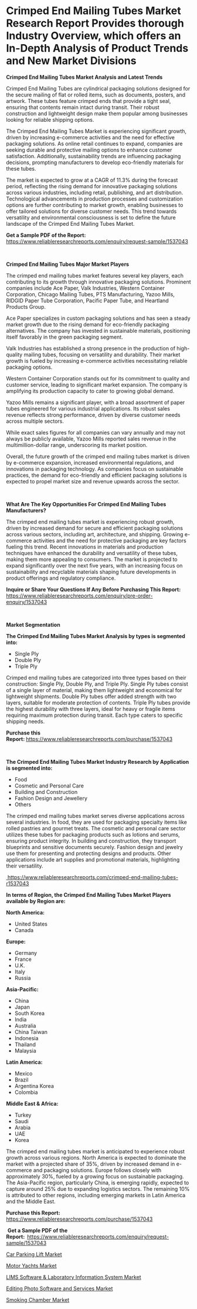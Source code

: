 <p><h1>Crimped End Mailing Tubes Market Research Report Provides thorough Industry Overview, which offers an In-Depth Analysis of Product Trends and New Market Divisions</h1></p><p><strong>Crimped End Mailing Tubes Market Analysis and Latest Trends</strong></p>
<p><p>Crimped End Mailing Tubes are cylindrical packaging solutions designed for the secure mailing of flat or rolled items, such as documents, posters, and artwork. These tubes feature crimped ends that provide a tight seal, ensuring that contents remain intact during transit. Their robust construction and lightweight design make them popular among businesses looking for reliable shipping options.</p><p>The Crimped End Mailing Tubes Market is experiencing significant growth, driven by increasing e-commerce activities and the need for effective packaging solutions. As online retail continues to expand, companies are seeking durable and protective mailing options to enhance customer satisfaction. Additionally, sustainability trends are influencing packaging decisions, prompting manufacturers to develop eco-friendly materials for these tubes.</p><p>The market is expected to grow at a CAGR of 11.3% during the forecast period, reflecting the rising demand for innovative packaging solutions across various industries, including retail, publishing, and art distribution. Technological advancements in production processes and customization options are further contributing to market growth, enabling businesses to offer tailored solutions for diverse customer needs. This trend towards versatility and environmental consciousness is set to define the future landscape of the Crimped End Mailing Tubes Market.</p></p>
<p><strong>Get a Sample PDF of the Report:&nbsp;</strong> <a href="https://www.reliableresearchreports.com/enquiry/request-sample/1537043?utm_campaign=31&utm_medium=2&utm_source=Github&utm_content=ia&utm_term=30012025&utm_id=crimped-end-mailing-tubes">https://www.reliableresearchreports.com/enquiry/request-sample/1537043</a></p>
<p>&nbsp;</p>
<p><strong>Crimped End Mailing Tubes Major Market Players</strong></p>
<p><p>The crimped end mailing tubes market features several key players, each contributing to its growth through innovative packaging solutions. Prominent companies include Ace Paper, Valk Industries, Western Container Corporation, Chicago Mailing Tubes, PTS Manufacturing, Yazoo Mills, RIDGID Paper Tube Corporation, Pacific Paper Tube, and Heartland Products Group.</p><p>Ace Paper specializes in custom packaging solutions and has seen a steady market growth due to the rising demand for eco-friendly packaging alternatives. The company has invested in sustainable materials, positioning itself favorably in the green packaging segment.</p><p>Valk Industries has established a strong presence in the production of high-quality mailing tubes, focusing on versatility and durability. Their market growth is fueled by increasing e-commerce activities necessitating reliable packaging options.</p><p>Western Container Corporation stands out for its commitment to quality and customer service, leading to significant market expansion. The company is amplifying its production capacity to cater to growing global demand.</p><p>Yazoo Mills remains a significant player, with a broad assortment of paper tubes engineered for various industrial applications. Its robust sales revenue reflects strong performance, driven by diverse customer needs across multiple sectors.</p><p>While exact sales figures for all companies can vary annually and may not always be publicly available, Yazoo Mills reported sales revenue in the multimillion-dollar range, underscoring its market position.</p><p>Overall, the future growth of the crimped end mailing tubes market is driven by e-commerce expansion, increased environmental regulations, and innovations in packaging technology. As companies focus on sustainable practices, the demand for eco-friendly and efficient packaging solutions is expected to propel market size and revenue upwards across the sector.</p></p>
<p>&nbsp;</p>
<p><strong>What Are The Key Opportunities For Crimped End Mailing Tubes Manufacturers?</strong></p>
<p><p>The crimped end mailing tubes market is experiencing robust growth, driven by increased demand for secure and efficient packaging solutions across various sectors, including art, architecture, and shipping. Growing e-commerce activities and the need for protective packaging are key factors fueling this trend. Recent innovations in materials and production techniques have enhanced the durability and versatility of these tubes, making them more appealing to consumers. The market is projected to expand significantly over the next five years, with an increasing focus on sustainability and recyclable materials shaping future developments in product offerings and regulatory compliance.</p></p>
<p><strong>Inquire or Share Your Questions If Any Before Purchasing This Report:</strong> <a href="https://www.reliableresearchreports.com/enquiry/pre-order-enquiry/1537043?utm_campaign=31&utm_medium=2&utm_source=Github&utm_content=ia&utm_term=30012025&utm_id=crimped-end-mailing-tubes">https://www.reliableresearchreports.com/enquiry/pre-order-enquiry/1537043</a></p>
<p>&nbsp;</p>
<p><strong>Market Segmentation</strong></p>
<p><strong>The Crimped End Mailing Tubes Market Analysis by types is segmented into:</strong></p>
<p><ul><li>Single Ply</li><li>Double Ply</li><li>Triple Ply</li></ul></p>
<p><p>Crimped end mailing tubes are categorized into three types based on their construction: Single Ply, Double Ply, and Triple Ply. Single Ply tubes consist of a single layer of material, making them lightweight and economical for lightweight shipments. Double Ply tubes offer added strength with two layers, suitable for moderate protection of contents. Triple Ply tubes provide the highest durability with three layers, ideal for heavy or fragile items requiring maximum protection during transit. Each type caters to specific shipping needs.</p></p>
<p><strong>Purchase this Report:&nbsp;</strong><a href="https://www.reliableresearchreports.com/purchase/1537043?utm_campaign=31&utm_medium=2&utm_source=Github&utm_content=ia&utm_term=30012025&utm_id=crimped-end-mailing-tubes">https://www.reliableresearchreports.com/purchase/1537043</a></p>
<p>&nbsp;</p>
<p><strong>The Crimped End Mailing Tubes Market Industry Research by Application is segmented into:</strong></p>
<p><ul><li>Food</li><li>Cosmetic and Personal Care</li><li>Building and Construction</li><li>Fashion Design and Jewellery</li><li>Others</li></ul></p>
<p><p>The crimped end mailing tubes market serves diverse applications across several industries. In food, they are used for packaging specialty items like rolled pastries and gourmet treats. The cosmetic and personal care sector utilizes these tubes for packaging products such as lotions and serums, ensuring product integrity. In building and construction, they transport blueprints and sensitive documents securely. Fashion design and jewelry use them for presenting and protecting designs and products. Other applications include art supplies and promotional materials, highlighting their versatility.</p></p>
<p><a href="https://www.reliableresearchreports.com/crimped-end-mailing-tubes-r1537043?utm_campaign=31&utm_medium=2&utm_source=Github&utm_content=ia&utm_term=30012025&utm_id=crimped-end-mailing-tubes">&nbsp;https://www.reliableresearchreports.com/crimped-end-mailing-tubes-r1537043</a></p>
<p><strong>In terms of Region, the Crimped End Mailing Tubes Market Players available by Region are:</strong></p>
<p>
    <p> <strong> North America: </strong>
        <ul>
            <li>United States</li>
            <li>Canada</li>
        </ul>
        </p> 
    <p> <strong> Europe: </strong>
        <ul>
            <li>Germany</li>
            <li>France</li>
            <li>U.K.</li>
            <li>Italy</li>
            <li>Russia</li>
        </ul>
        </p> 
    <p> <strong> Asia-Pacific: </strong>
        <ul>
            <li>China</li>
            <li>Japan</li>
            <li>South Korea</li>
            <li>India</li>
            <li>Australia</li>
            <li>China Taiwan</li>
            <li>Indonesia</li>
            <li>Thailand</li>
            <li>Malaysia</li>
        </ul>
        </p> 
    <p> <strong> Latin America: </strong>
        <ul>
            <li>Mexico</li>
            <li>Brazil</li>
            <li>Argentina Korea</li>
            <li>Colombia</li>
        </ul>
        </p> 
    <p> <strong> Middle East & Africa: </strong>
        <ul>
            <li>Turkey</li>
            <li>Saudi</li>
            <li>Arabia</li>
            <li>UAE</li>
            <li>Korea</li>
        </ul>
    </p>
    </p>
<p><p>The crimped end mailing tubes market is anticipated to experience robust growth across various regions. North America is expected to dominate the market with a projected share of 35%, driven by increased demand in e-commerce and packaging solutions. Europe follows closely with approximately 30%, fueled by a growing focus on sustainable packaging. The Asia-Pacific region, particularly China, is emerging rapidly, expected to capture around 25% due to expanding logistics sectors. The remaining 10% is attributed to other regions, including emerging markets in Latin America and the Middle East.</p></p>
<p><strong>Purchase this Report: </strong><a href="https://www.reliableresearchreports.com/purchase/1537043?utm_campaign=31&utm_medium=2&utm_source=Github&utm_content=ia&utm_term=30012025&utm_id=crimped-end-mailing-tubes">https://www.reliableresearchreports.com/purchase/1537043</a></p>
<p>&nbsp;<strong>Get a Sample PDF of the Report:&nbsp;&nbsp;</strong><a href="https://www.reliableresearchreports.com/enquiry/request-sample/1537043?utm_campaign=31&utm_medium=2&utm_source=Github&utm_content=ia&utm_term=30012025&utm_id=crimped-end-mailing-tubes">https://www.reliableresearchreports.com/enquiry/request-sample/1537043</a></p>
<p><strong></strong></p>
<p><p><a href="https://github.com/organophelia8282/Market-Research-Report-List-1/blob/main/car-parking-lift-market.md?utm_campaign=31&utm_medium=2&utm_source=Github&utm_content=ia&utm_term=30012025&utm_id=crimped-end-mailing-tubes">Car Parking Lift Market</a></p><p><a href="https://github.com/jamastodola515/Market-Research-Report-List-1/blob/main/motor-yachts-market.md?utm_campaign=31&utm_medium=2&utm_source=Github&utm_content=ia&utm_term=30012025&utm_id=crimped-end-mailing-tubes">Motor Yachts Market</a></p><p><a href="https://www.linkedin.com/pulse/industry-analysis-technological-advancements-lims-software-c9vbc?utm_campaign=31&utm_medium=2&utm_source=Github&utm_content=ia&utm_term=30012025&utm_id=crimped-end-mailing-tubes">LIMS Software & Laboratory Information System Market</a></p><p><a href="https://www.linkedin.com/pulse/latest-developments-editing-photo-software-services-industry-nizsf?utm_campaign=31&utm_medium=2&utm_source=Github&utm_content=ia&utm_term=30012025&utm_id=crimped-end-mailing-tubes">Editing Photo Software and Services Market</a></p><p><a href="https://www.linkedin.com/pulse/growth-trajectory-smoking-chamber-market-2025-2032-projected-sv65c?utm_campaign=31&utm_medium=2&utm_source=Github&utm_content=ia&utm_term=30012025&utm_id=crimped-end-mailing-tubes">Smoking Chamber Market</a></p></p>